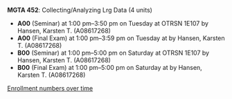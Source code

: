 **MGTA 452**: Collecting/Analyzing Lrg Data (4 units)

- **A00** (Seminar) at 1:00 pm–3:50 pm on Tuesday at OTRSN 1E107 by Hansen, Karsten T. (A08617268)
- **A00** (Final Exam) at 1:00 pm–3:59 pm on Tuesday at   by Hansen, Karsten T. (A08617268)
- **B00** (Seminar) at 1:00 pm–5:00 pm on Saturday at OTRSN 1E107 by Hansen, Karsten T. (A08617268)
- **B00** (Final Exam) at 1:00 pm–5:00 pm on Saturday at   by Hansen, Karsten T. (A08617268)

[Enrollment numbers over time](./MGTA452.tsv)
